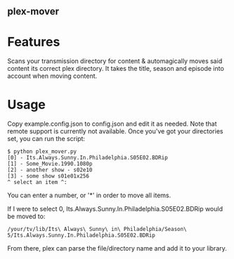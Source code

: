 ## plex-mover


# Features

Scans your transmission directory for content & automagically moves said content its correct plex directory.
It takes the title, season and episode into account when moving content.

# Usage

Copy example.config.json to config.json and edit it as needed.
Note that remote support is currently not available.
Once you've got your directories set, you can run the script:

```
$ python plex_mover.py
[0] - Its.Always.Sunny.In.Philadelphia.S05E02.BDRip
[1] - Some_Movie.1990.1080p
[2] - another show - s02e10
[3] - some show s01e01x256
^ select an item ^: 
```

You can enter a number, or '\*' in order to move all items.

If I were to select 0, Its.Always.Sunny.In.Philadelphia.S05E02.BDRip would be moved to:
```
/your/tv/lib/Its\ Always\ Sunny\ in\ Philadelphia/Season\ 5/Its.Always.Sunny.In.Philadelphia.S05E02.BDRip
```

From there, plex can parse the file/directory name and add it to your library.
